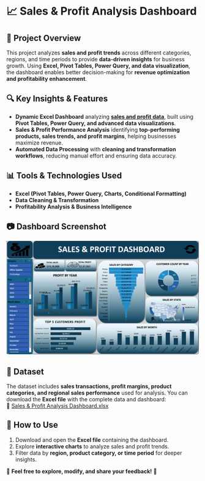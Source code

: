 # 📈 Sales & Profit Analysis Dashboard  

## 📌 Project Overview  
This project analyzes **sales and profit trends** across different categories, regions, and time periods to provide **data-driven insights** for business growth. Using **Excel, Pivot Tables, Power Query, and data visualization**, the dashboard enables better decision-making for **revenue optimization and profitability enhancement**.  

## 🔍 Key Insights & Features  
- **Dynamic Excel Dashboard** analyzing **[sales and profit data](https://github.com/raiajit022/Sales-Profit-Analysis-Dashboard/blob/main/Copy%20of%20Copy%20of%20Profit%20%26%20Sales%20Dashboard123%20(1).xlsx)**, built using **Pivot Tables, Power Query, and advanced data visualizations**.  
- **Sales & Profit Performance Analysis** identifying **top-performing products, sales trends, and profit margins**, helping businesses maximize revenue.  
- **Automated Data Processing** with **cleaning and transformation workflows**, reducing manual effort and ensuring data accuracy.  

## 📊 Tools & Technologies Used  
- **Excel (Pivot Tables, Power Query, Charts, Conditional Formatting)**  
- **Data Cleaning & Transformation**  
- **Profitability Analysis & Business Intelligence**  

## 📷 Dashboard Screenshot  
![Sales & Profit Analysis Dashboard](https://github.com/raiajit022/Sales-Profit-Analysis-Dashboard/blob/main/Profit%20%26%20Sales%20dashboard.jpg)  

## 📁 Dataset  
The dataset includes **sales transactions, profit margins, product categories, and regional sales performance** used for analysis. You can download the **Excel file** with the complete data and dashboard:  
📂 [Sales & Profit Analysis Dashboard.xlsx](https://github.com/raiajit022/Sales-Profit-Analysis-Dashboard/blob/main/Copy%20of%20Copy%20of%20Profit%20%26%20Sales%20Dashboard123%20(1).xlsx)  

## 🚀 How to Use  
1. Download and open the **Excel file** containing the dashboard.  
2. Explore **interactive charts** to analyze sales and profit trends.  
3. Filter data by **region, product category, or time period** for deeper insights.  

📢 **Feel free to explore, modify, and share your feedback!** 🚀  
